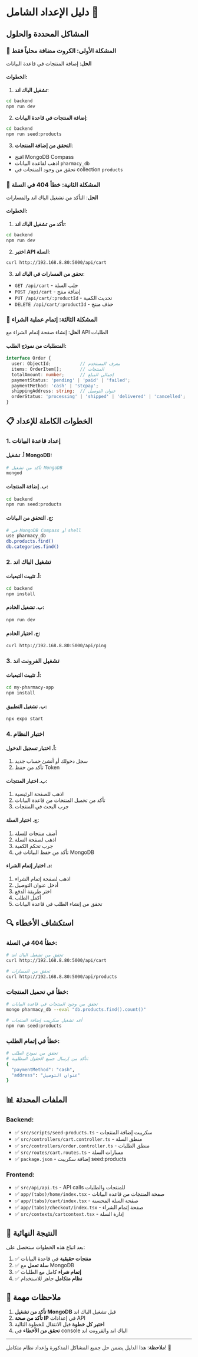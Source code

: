 # دليل الإعداد الشامل 🚀

## المشاكل المحددة والحلول

### 🔧 المشكلة الأولى: الكروت مضافة محلياً فقط

**الحل**: إضافة المنتجات في قاعدة البيانات

#### الخطوات:

1. **تشغيل الباك اند**:
```bash
cd backend
npm run dev
```

2. **إضافة المنتجات في قاعدة البيانات**:
```bash
cd backend
npm run seed:products
```

3. **التحقق من إضافة المنتجات**:
- افتح MongoDB Compass
- اذهب لقاعدة البيانات `pharmacy_db`
- تحقق من وجود المنتجات في collection `products`

### 🔧 المشكلة الثانية: خطأ 404 في السلة

**الحل**: التأكد من تشغيل الباك اند والمسارات

#### الخطوات:

1. **تأكد من تشغيل الباك اند**:
```bash
cd backend
npm run dev
```

2. **اختبر API السلة**:
```bash
curl http://192.168.8.80:5000/api/cart
```

3. **تحقق من المسارات في الباك اند**:
- `GET /api/cart` - جلب السلة
- `POST /api/cart` - إضافة منتج
- `PUT /api/cart/:productId` - تحديث الكمية
- `DELETE /api/cart/:productId` - حذف منتج

### 🔧 المشكلة الثالثة: إتمام عملية الشراء

**الحل**: إنشاء صفحة إتمام الشراء مع API الطلبات

#### المتطلبات من نموذج الطلب:

```typescript
interface Order {
  user: ObjectId;           // معرف المستخدم
  items: OrderItem[];       // المنتجات
  totalAmount: number;      // إجمالي المبلغ
  paymentStatus: 'pending' | 'paid' | 'failed';
  paymentMethod: 'cash' | 'stcpay';
  shippingAddress: string;  // عنوان التوصيل
  orderStatus: 'processing' | 'shipped' | 'delivered' | 'cancelled';
}
```

## 📋 الخطوات الكاملة للإعداد

### 1. إعداد قاعدة البيانات

#### أ. تشغيل MongoDB:
```bash
# تأكد من تشغيل MongoDB
mongod
```

#### ب. إضافة المنتجات:
```bash
cd backend
npm run seed:products
```

#### ج. التحقق من البيانات:
```bash
# في MongoDB Compass أو shell
use pharmacy_db
db.products.find()
db.categories.find()
```

### 2. تشغيل الباك اند

#### أ. تثبيت التبعيات:
```bash
cd backend
npm install
```

#### ب. تشغيل الخادم:
```bash
npm run dev
```

#### ج. اختبار الخادم:
```bash
curl http://192.168.8.80:5000/api/ping
```

### 3. تشغيل الفرونت اند

#### أ. تثبيت التبعيات:
```bash
cd my-pharmacy-app
npm install
```

#### ب. تشغيل التطبيق:
```bash
npx expo start
```

### 4. اختبار النظام

#### أ. اختبار تسجيل الدخول:
1. سجل دخولك أو أنشئ حساب جديد
2. تأكد من حفظ Token

#### ب. اختبار المنتجات:
1. اذهب للصفحة الرئيسية
2. تأكد من تحميل المنتجات من قاعدة البيانات
3. جرب البحث في المنتجات

#### ج. اختبار السلة:
1. أضف منتجات للسلة
2. اذهب لصفحة السلة
3. جرب تحكم الكمية
4. تأكد من حفظ البيانات في MongoDB

#### د. اختبار إتمام الشراء:
1. اذهب لصفحة إتمام الشراء
2. أدخل عنوان التوصيل
3. اختر طريقة الدفع
4. أكمل الطلب
5. تحقق من إنشاء الطلب في قاعدة البيانات

## 🔍 استكشاف الأخطاء

### خطأ 404 في السلة:
```bash
# تحقق من تشغيل الباك اند
curl http://192.168.8.80:5000/api/cart

# تحقق من المسارات
curl http://192.168.8.80:5000/api/products
```

### خطأ في تحميل المنتجات:
```bash
# تحقق من وجود المنتجات في قاعدة البيانات
mongo pharmacy_db --eval "db.products.find().count()"

# أعد تشغيل سكريبت إضافة المنتجات
npm run seed:products
```

### خطأ في إتمام الطلب:
```bash
# تحقق من نموذج الطلب
# تأكد من إرسال جميع الحقول المطلوبة:
{
  "paymentMethod": "cash",
  "address": "عنوان التوصيل"
}
```

## 📊 الملفات المحدثة

### Backend:
- ✅ `src/scripts/seed-products.ts` - سكريبت إضافة المنتجات
- ✅ `src/controllers/cart.controller.ts` - منطق السلة
- ✅ `src/controllers/order.controller.ts` - منطق الطلبات
- ✅ `src/routes/cart.routes.ts` - مسارات السلة
- ✅ `package.json` - إضافة سكريبت seed:products

### Frontend:
- ✅ `src/api/api.ts` - API calls للمنتجات والطلبات
- ✅ `app/(tabs)/home/index.tsx` - صفحة المنتجات من قاعدة البيانات
- ✅ `app/(tabs)/cart/index.tsx` - صفحة السلة المحسنة
- ✅ `app/(tabs)/checkout/index.tsx` - صفحة إتمام الشراء
- ✅ `src/contexts/cartcontext.tsx` - إدارة السلة

## 🎯 النتيجة النهائية

بعد اتباع هذه الخطوات ستحصل على:

1. ✅ **منتجات حقيقية** في قاعدة البيانات
2. ✅ **سلة تعمل** مع MongoDB
3. ✅ **إتمام شراء** كامل مع الطلبات
4. ✅ **نظام متكامل** جاهز للاستخدام

## 🚨 ملاحظات مهمة

1. **تأكد من تشغيل MongoDB** قبل تشغيل الباك اند
2. **تأكد من صحة IP** في إعدادات API
3. **اختبر كل خطوة** قبل الانتقال للخطوة التالية
4. **تحقق من الأخطاء** في console الباك اند والفرونت اند

---

**ملاحظة**: هذا الدليل يضمن حل جميع المشاكل المذكورة وإعداد نظام متكامل! 🎉 